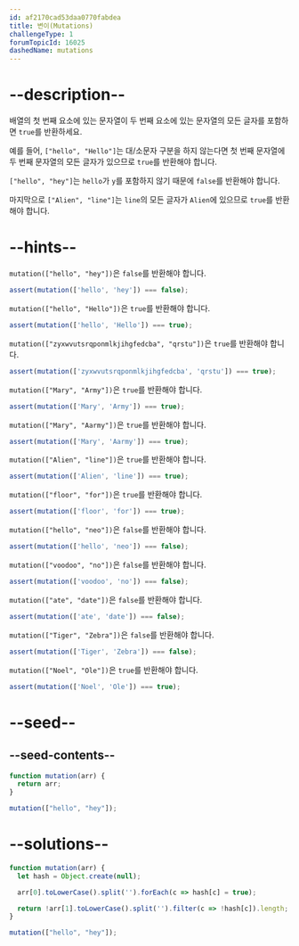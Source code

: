 ```yaml
---
id: af2170cad53daa0770fabdea
title: 변이(Mutations)
challengeType: 1
forumTopicId: 16025
dashedName: mutations
---
```


# --description--

배열의 첫 번째 요소에 있는 문자열이 두 번째 요소에 있는 문자열의 모든 글자를 포함하면 `true`를 반환하세요.

예를 들어, `["hello", "Hello"]`는 대/소문자 구분을 하지 않는다면 첫 번째 문자열에 두 번째 문자열의 모든 글자가 있으므로 `true`를 반환해야 합니다.

`["hello", "hey"]`는 `hello`가 `y`를 포함하지 않기 때문에 `false`를 반환해야 합니다.

마지막으로 `["Alien", "line"]`는 `line`의 모든 글자가 `Alien`에 있으므로 `true`를 반환해야 합니다.

# --hints--

`mutation(["hello", "hey"])`은 `false`를 반환해야 합니다.

```js
assert(mutation(['hello', 'hey']) === false);
```

`mutation(["hello", "Hello"])`은 `true`를 반환해야 합니다.

```js
assert(mutation(['hello', 'Hello']) === true);
```

`mutation(["zyxwvutsrqponmlkjihgfedcba", "qrstu"])`은 `true`를 반환해야 합니다.

```js
assert(mutation(['zyxwvutsrqponmlkjihgfedcba', 'qrstu']) === true);
```

`mutation(["Mary", "Army"])`은 `true`를 반환해야 합니다.

```js
assert(mutation(['Mary', 'Army']) === true);
```

`mutation(["Mary", "Aarmy"])`은 `true`를 반환해야 합니다.

```js
assert(mutation(['Mary', 'Aarmy']) === true);
```

`mutation(["Alien", "line"])`은 `true`를 반환해야 합니다.

```js
assert(mutation(['Alien', 'line']) === true);
```

`mutation(["floor", "for"])`은 `true`를 반환해야 합니다.

```js
assert(mutation(['floor', 'for']) === true);
```

`mutation(["hello", "neo"])`은 `false`를 반환해야 합니다.

```js
assert(mutation(['hello', 'neo']) === false);
```

`mutation(["voodoo", "no"])`은 `false`를 반환해야 합니다.

```js
assert(mutation(['voodoo', 'no']) === false);
```

`mutation(["ate", "date"])`은 `false`를 반환해야 합니다.

```js
assert(mutation(['ate', 'date']) === false);
```

`mutation(["Tiger", "Zebra"])`은 `false`를 반환해야 합니다.

```js
assert(mutation(['Tiger', 'Zebra']) === false);
```

`mutation(["Noel", "Ole"])`은 `true`를 반환해야 합니다.

```js
assert(mutation(['Noel', 'Ole']) === true);
```

# --seed--

## --seed-contents--

```js
function mutation(arr) {
  return arr;
}

mutation(["hello", "hey"]);
```

# --solutions--

```js
function mutation(arr) {
  let hash = Object.create(null);

  arr[0].toLowerCase().split('').forEach(c => hash[c] = true);

  return !arr[1].toLowerCase().split('').filter(c => !hash[c]).length;
}

mutation(["hello", "hey"]);
```
